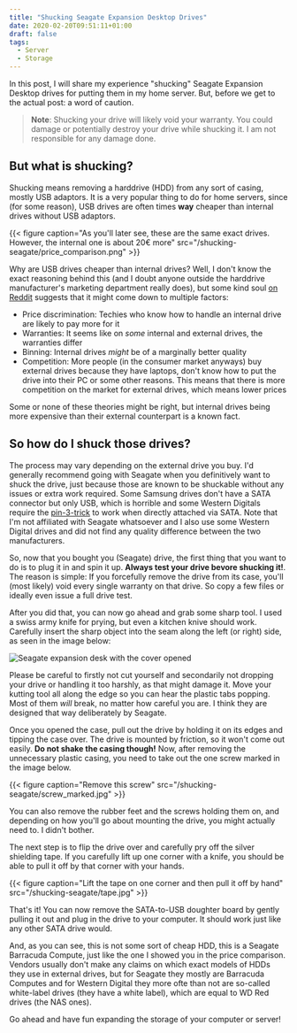 ```yaml
---
title: "Shucking Seagate Expansion Desktop Drives"
date: 2020-02-20T09:51:11+01:00
draft: false
tags:
  - Server
  - Storage
---
```


In this post, I will share my experience "shucking" Seagate Expansion Desktop drives for putting
them in my home server. But, before we get to the actual post: a word of caution.

> **Note**: Shucking your drive will likely void your warranty. You could damage or potentially
> destroy your drive while shucking it. I am not responsible for any damage done.

## But what is shucking?

Shucking means removing a harddrive (HDD) from any sort of casing, mostly USB adaptors. It is a very
popular thing to do for home servers, since (for some reason), USB drives are often times **way**
cheaper than internal drives without USB adaptors.

{{< figure caption="As you'll later see, these are the same exact drives. However, the internal one is about 20€ more" src="/shucking-seagate/price_comparison.png" >}}

Why are USB drives cheaper than internal drives? Well, I don't know the exact reasoning behind this
(and I doubt anyone outside the harddrive manufacturer's marketing department really does), but some
kind soul 
[on Reddit](https://www.reddit.com/r/buildapc/comments/7fjw0x/why_are_external_hard_drives_generally_cheaper/)
suggests that it might come down to multiple factors:

* Price discrimination: Techies who know how to handle an internal drive are likely to pay more for
    it
* Warranties: It seems like on _some_ internal and external drives, the warranties differ
* Binning: Internal drives _might_ be of a marginally better quality
* Competition: More people (in the consumer market anyways) buy external drives because they have
    laptops, don't know how to put the drive into their PC or some other reasons. This means that
    there is more competition on the market for external drives, which means lower prices

Some or none of these theories might be right, but internal drives being more expensive than their
external counterpart is a known fact.

## So how do I shuck those drives?

The process may vary depending on the external drive you buy. I'd generally recommend going with
Seagate when you definitively want to shuck the drive, just because those are known to be shuckable
without any issues or extra work required. Some Samsung drives don't have a SATA connector but only
USB, which is horrible and some Western Digitals require the
[pin-3-trick](https://www.instructables.com/id/How-to-Fix-the-33V-Pin-Issue-in-White-Label-Disks-/)
to work when directly attached via SATA.
Note that I'm not affiliated with Seagate whatsoever and I also use some Western Digital drives and
did not find any quality difference between the two manufacturers.

So, now that you bought you (Seagate) drive, the first thing that you want to do is to plug it in
and spin it up. **Always test your drive bevore shucking it!**. The reason is simple: If you
forcefully remove the drive from its case, you'll (most likely) void every single warranty on that
drive. So copy a few files or ideally even issue a full drive test.

After you did that, you can now go ahead and grab some sharp tool. I used a swiss army knife for
prying, but even a kitchen knive should work. Carefully insert the sharp object into the seam along
the left (or right) side, as seen in the image below:

![Seagate expansion desk with the cover opened](/shucking-seagate/case.jpg)

Please be careful to firstly not cut yourself and secondarily not dropping your drive or handling it
too harshly, as that might damage it. Move your kutting tool all along the edge so you can hear the
plastic tabs popping. Most of them _will_ break, no matter how careful you are. I think they are
designed that way deliberately by Seagate.

Once you opened the case, pull out the drive by holding it on its edges and tipping the case over.
The drive is mounted by friction, so it won't come out easily. **Do not shake the casing though!**
Now, after removing the unnecessary plastic casing, you need to take out the one screw marked in the
image below.

{{< figure caption="Remove this screw" src="/shucking-seagate/screw_marked.jpg" >}}

You can also remove the rubber feet and the screws holding them on, and depending on how you'll go
about mounting the drive, you might actually need to. I didn't bother.

The next step is to flip the drive over and carefully pry off the silver shielding tape. If you
carefully lift up one corner with a knife, you should be able to pull it off by that corner with
your hands.

{{< figure caption="Lift the tape on one corner and then pull it off by hand" src="/shucking-seagate/tape.jpg" >}}

That's it! You can now remove the SATA-to-USB doughter board by gently pulling it out and plug in
the drive to your computer.
It should work just like any other SATA drive would.

And, as you can see, this is not some sort of cheap HDD, this is a Seagate Barracuda Compute, just
like the one I showed you in the price comparison. Vendors usually don't make any claims on which
exact models of HDDs they use in external drives, but for Seagate they mostly are Barracuda Computes
and for Western Digital they more ofte than not are so-called white-label drives (they have a white
label), which are equal to WD Red drives (the NAS ones).

Go ahead and have fun expanding the storage of your computer or server!


